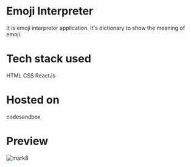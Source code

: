 # Emoji Interpreter

It is emoji interpreter application. It's dictionary to show the meaning of emoji.

# Tech stack used

HTML
CSS
ReactJs

# Hosted on

codesandbox

# Preview
![mark8](https://user-images.githubusercontent.com/110533153/188840246-a7d5e9a7-fac9-4845-9ab9-b517e8c2a4be.PNG)
